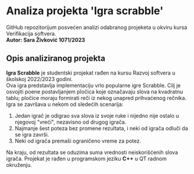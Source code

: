 # Analiza projekta 'Igra scrabble'

GitHub repozitorijum posvećen analizi odabranog projeketa u okviru kursa Verifikacija softvera.  
**Autor: Sara Živković 1071/2023**

## Opis analiziranog projekta
**Igra Scrabble** je studentski projekat rađen na kursu Razvoj softvera u školskoj 2022/2023 godini.  
Ova igra predstavlja implementaciju vrlo popularne igre Scrabble. Cilj je osvojiti poene postavljanjem pločica koje označavaju slova na kvadratnu tablu; pločice moraju formirati reči iz nekog unapred prihvaćenog rečnika. Igra se završava u nekom od sledećih scenarija:

1. Jedan igrač je odigrao sva slova iz svoje ruke i nijedno nije ostalo u njegovoj "vreći", nezavisno od drugog igrača.
2. Najmanje šest poteza bez promene rezultata, i neki od igrača odluči da se igra završi.
3. Neki od igrača premaši ograničeno vreme za potez.

Na kraju, od rezultata se oduzima suma vrednosti neiskorišćenih slova igrača. 
Projekat je rađen u programskom jeziku **C++** u QT radnom okruženju.
